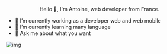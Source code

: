 <p align="center">
Hello 👋, I'm Antoine, web developer from France. 

<!--
**Antoinelht/Antoinelht** is a ✨ _special_ ✨ repository because its `README.md` (this file) appears on your GitHub profile.

Here are some ideas to get you started:
-->


- 🔭 I’m currently working as a developer web and web mobile 
- 🌱 I’m currently learning many language
- 💬 Ask me about what you want 

![img](https://github.com/Antoinelht/Antoinelht/assets/143599578/98252d74-bf12-4c45-a60a-7d3713014f9b)
</p>
